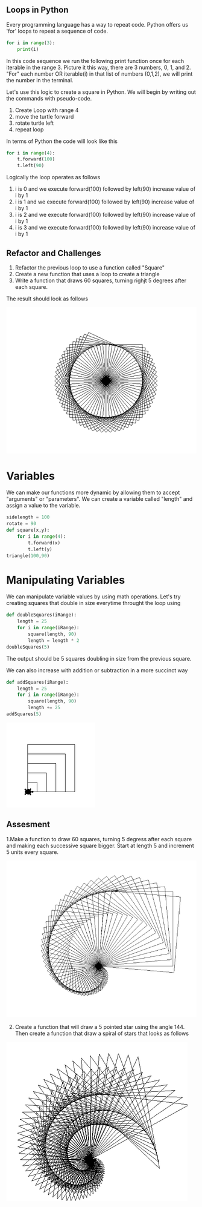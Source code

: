 ## Loops in Python
Every programming language has a way to repeat code. Python offers us 'for' loops to repeat a sequence of code.
```python
for i in range(3):
    print(i)
```
In this code sequence we run the following print function once for each iterable in the range 3. Picture it this way,  there are 3 numbers, 0, 1, and 2. "For" each number OR iterable(i) in that list of numbers (0,1,2), we will print the number in the terminal. 

Let's use this logic to create a square in Python. We will begin by writing out the commands with pseudo-code. 

1. Create Loop with range 4
2. move the turtle forward
3. rotate turtle left
4. repeat loop

In terms of Python the code will look like this
```Python
for i in range(4):
    t.forward(100)
    t.left(90)
```

Logically the loop operates as follows

1. i is 0 and we execute forward(100) followed by left(90) increase value of i by 1
2. i is 1 and we execute forward(100) followed by left(90) increase value of i by 1
3. i is 2 and we execute forward(100) followed by left(90) increase value of i by 1
4. i is 3 and we execute forward(100) followed by left(90) increase value of i by 1

## Refactor and Challenges
1. Refactor the previous loop to use a function called "Square"
2. Create a new function that uses a loop to create a triangle
3. Write a function that draws 60 squares, turning righjt 5 degrees after each square. 

The result should look as follows

![image](CircleSquare.PNG)

# Variables 

We can make our functions more dynamic by allowing them to accept "arguments" or "parameters". We can create a variable called "length" and assign a value to the variable.
```Python
sidelength = 100
rotate = 90
def square(x,y):
    for i in range(4):
        t.forward(x)
        t.left(y)
triangle(100,90)
```


#  Manipulating Variables 

We can manipulate variable values by using math operations. 
Let's try creating squares that double in size everytime throught the loop  using
```python
def doubleSquares(iRange):
    length = 25
    for i in range(iRange):
        square(length, 90)
        length = length * 2
doubleSquares(5)

```
The output should be 5 squares doubling in size from the previous square. 

We can also increase with addition or subtraction in a more succinct way
```python
def addSquares(iRange):
    length = 25
    for i in range(iRange):
        square(length, 90)
        length += 25
addSquares(5)
```

![image](addSquares.PNG)

## Assesment

1.Make a function to draw 60 squares, turning 5 degress after each square and making each successive square bigger. Start at length 5 and increment 5 units every square. 

![image](spiral1-5.PNG)

2. Create a function that will draw a 5 pointed star using the angle 144. Then create a function that draw a spiral of stars that looks as follows
   
![image](starSpiral.PNG)